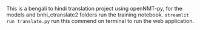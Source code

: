 This is a bengali to hindi translation project using openNMT-py, for the models and bnhi_ctranslate2 folders run the training notebook.
`streamlit run translate.py` run this commend on terminal to run the web application.
